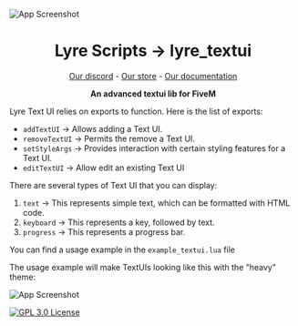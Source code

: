 ![App Screenshot](https://media.discordapp.net/attachments/1146036502896332840/1146036682890682525/logo_medium.png)

<h1 align='center'>Lyre Scripts → lyre_textui</a></h1>
<p align='center'><a href='https://discord.gg/w8Tde2JBAD'>Our discord</a> - <a href='https://lyre.tebex.io/'>Our store</a></b></h5> - <a href='https://lyre-docs.work-fivem.fr/'>Our documentation</a></b></h5>

<p align='center'><b>An advanced textui lib for FiveM</b></p>

Lyre Text UI relies on exports to function. Here is the list of exports:
- ``addTextUI`` → Allows adding a Text UI.
- ``removeTextUI`` → Permits the remove a Text UI.
- ``setStyleArgs`` → Provides interaction with certain styling features for a Text UI.
- ``editTextUI`` → Allow edit an existing Text UI

There are several types of Text UI that you can display:
1. ``text`` → This represents simple text, which can be formatted with HTML code.
2. ``keyboard`` → This represents a key, followed by text.
3. ``progress`` → This represents a progress bar.

You can find a usage example in the ``example_textui.lua`` file

The usage example will make TextUIs looking like this with the "heavy" theme:

![App Screenshot](https://media.discordapp.net/attachments/1151468501479989378/1151468532358451211/image.png)

[![GPL 3.0 License](https://img.shields.io/badge/License-GPL3-red.svg)](https://github.com/conquestia/cta_core/blob/main/LICENSE)
